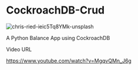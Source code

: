 # CockroachDB-Crud
![chris-ried-ieic5Tq8YMk-unsplash](https://user-images.githubusercontent.com/66557300/131222742-7640116e-af34-4c4d-8395-86ba51d56ac2.jpg)



A Python Balance App using CockroachDB


Video URL 

https://www.youtube.com/watch?v=MgqvQMn_J6g
